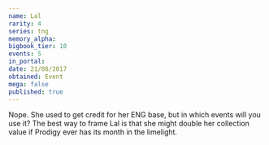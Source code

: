 ```yaml
---
name: Lal
rarity: 4
series: tng
memory_alpha:
bigbook_tier: 10
events: 5
in_portal:
date: 21/08/2017
obtained: Event
mega: false
published: true
---
```


Nope. She used to get credit for her ENG base, but in which events will you use it? The best way to frame Lal is that she might double her collection value if Prodigy ever has its month in the limelight.
